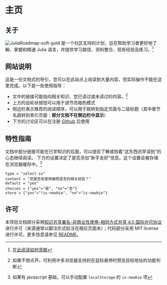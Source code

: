 # 主页
## 关于
![JuliaRoadmap-soft-gold](https://img.shields.io/badge/JuliaRoadmap-soft-gold) 是一个社区支持的计划，旨在帮助学习者更好地了解、掌握和精通 Julia 语言，并提供学习路径、资料整合、现有经验及练习。[^1]

## 网站说明
这是一份文档式的导引，您可以在此站点上阅读到大量内容，但实际操作不能在这里完成。以下是一些使用指导：
- 文中的链接可能指向相关知识、您已读过或未读过的内容。[^2]
- 上方的齿轮状按钮可以用于调节亮暗色模式
- 侧边栏表示推荐的阅读顺序，可以用于跳转到指定页面与二级标题（其中章节名跳转到索引页面：**部分文档不在侧边栏中显示**）
- 下方的讨论区可以在注册 [Github](../knowledge/github.md) 后使用

## 特性指南
文档中部分链接可能在已学知识的后面，可以提前了解或抱着“这东西迟早读到”的心态继续阅读。
下方的设置决定了是否添加“新手友好”信息。这个设置会被存储在浏览器缓存中。[^3]

```insert-setting
type = "select-is"
content = "您是否有使用编程语言的相关经验？"
default = "yes"
choices = {"yes"="是", "no"="否"}
store = {"yes"="!is-newbie", "no"="is-newbie"}
```

## 许可
本项目文档部分采用[知识共享署名-非商业性使用-相同方式共享 4.0 国际许可协议](https://creativecommons.org/licenses/by-nc-sa/4.0/)进行许可（来源通常以脚注形式标注在相应页面末）；代码部分采用 MIT license 进行许可。更多信息请参见 [README](https://github.com/JuliaRoadmap/zh#README)。

[^1]: [在此阅读如何贡献](https://github.com/JuliaRoadmap/zh/blob/master/CONTRIBUTING.md)
[^2]: 如果不想点开，可利用许多浏览器支持的在鼠标悬停时预览目标地址的功能判断
[^3]: 如果有 javascript 基础，可以手动配置 `localStorage` 的 `is-newbie` 项
